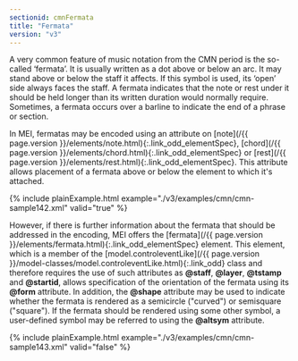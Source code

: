 ```yaml
---
sectionid: cmnFermata
title: "Fermata"
version: "v3"
---
```




A very common feature of music notation from the CMN period is the so-called
‘fermata’. It is usually written as a dot above or below an arc. It
may stand above or below the staff it affects. If this symbol is used, its
‘open’ side always faces the staff. A fermata indicates that the note
or rest under it should be held longer than its written duration would normally require.
Sometimes, a fermata occurs over a barline to indicate the end of a phrase or section.

In MEI, fermatas may be encoded using an attribute on [note](/{{ page.version }}/elements/note.html){:.link_odd_elementSpec}, [chord](/{{ page.version }}/elements/chord.html){:.link_odd_elementSpec} or [rest](/{{ page.version }}/elements/rest.html){:.link_odd_elementSpec}. This attribute allows placement
of a fermata above or below the element to which it's attached.

{% include plainExample.html example="./v3/examples/cmn/cmn-sample142.xml" valid="true" %}

However, if there is further information about the fermata that should be addressed
in
the encoding, MEI offers the [fermata](/{{ page.version }}/elements/fermata.html){:.link_odd_elementSpec} element. This element, which is
a member of the [model.controleventLike](/{{ page.version }}/model-classes/model.controleventLike.html){:.link_odd} class and therefore
requires the use of such attributes as **@staff**, **@layer**,
**@tstamp** and **@startid**, allows specification of the orientation of the
fermata using its **@form** attribute. In addition, the **@shape** attribute
may be used to indicate whether the fermata is rendered as a semicircle ("curved")
or
semisquare ("square"). If the fermata should be rendered using some other symbol,
a
user-defined symbol may be referred to using the **@altsym** attribute.

{% include plainExample.html example="./v3/examples/cmn/cmn-sample143.xml" valid="false" %}


